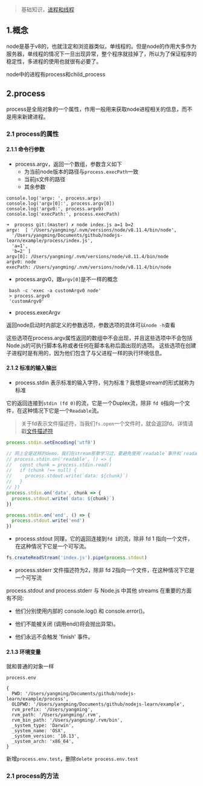 > 基础知识，[进程和线程](../基础概念/进程和线程.md)

## 1.概念
node是基于v8的，也就注定和浏览器类似，单线程的。但是node的作用大多作为服务器，单线程的情况下一旦出现异常，整个程序就挂掉了，所以为了保证程序的稳定性，多进程的使用也就很有必要了。

node中的进程有process和child_process

## 2.process

process是全局对象的一个属性，作用一般用来获取node进程相关的信息，而不是用来新建进程。

### 2.1 process的属性

#### 2.1.1 命令行参数

- process.argv，返回一个数组，参数含义如下
    - 为当前node版本的路径与`process.execPath`一致
    - 当前js文件的路径
    - 其余参数

```
console.log('argv: ', process.argv)
console.log('argv[0]:', process.argv[0])
console.log('argv0:', process.argv0)
console.log('execPath:', process.execPath)

➜  process git:(master) ✗ node index.js a=1 b=2
argv:  [ '/Users/yangming/.nvm/versions/node/v8.11.4/bin/node',
  '/Users/yangming/Documents/github/nodejs-learn/example/process/index.js',
  'a=1',
  'b=2' ]
argv[0]: /Users/yangming/.nvm/versions/node/v8.11.4/bin/node
argv0: node
execPath: /Users/yangming/.nvm/versions/node/v8.11.4/bin/node
```

- process.argv0，跟`argv[0]`是不一样的概念

```
 bash -c 'exec -a customArgv0 node'
 > process.argv0
 'customArgv0'
```

- process.execArgv

返回node启动时内部定义的参数选项，参数选项的具体可以`node -h`查看

这些选项在process.argv属性返回的数组中不会出现，并且这些选项中不会包括Node.js的可执行脚本名称或者任何在脚本名称后面出现的选项。 这些选项在创建子进程时是有用的，因为他们包含了与父进程一样的执行环境信息。

#### 2.1.2 标准的输入输出

- process.stdin 表示标准的输入字符，何为标准？我想是stream的形式就称为标准

它的返回连接到`stdin (fd 0)`的流，它是一个Duplex流，除非 `fd 0`指向一个文件，在这种情况下它是一个`Readable`流。

> 关于fd表示文件描述符，当我们`fs.open`一个文件时，就会返回fd。详情请戳[文件描述符](./fd.md)

```js
process.stdin.setEncoding('utf8')

// 网上全是这样的demo，我们在stream那章学习过，要避免使用`readable`事件和`readable.read()`方法
// process.stdin.on('readable', () => {
//   const chunk = process.stdin.read()
//   if (chunk !== null) {
//     process.stdout.write(`data: ${chunk}`)
//   }
// })
process.stdin.on('data', chunk => {
  process.stdout.write(`data: ${chunk}`)
})

process.stdin.on('end', () => {
  process.stdout.write('end')
})
```

- process.stdout 同理，它的返回连接到`fd 1`的流，除非 fd 1 指向一个文件，在这种情况下它是一个可写流。

```js
fs.createReadStream('index.js').pipe(process.stdout)
```

- process.stderr 文件描述符为2，除非 fd 2指向一个文件，在这种情况下它是一个可写流

process.stdout and process.stderr 与 Node.js 中其他 streams 在重要的方面有不同:

- 他们分别使用内部的 console.log() 和 console.error()。

- 他们不能被关闭 (调用end()将会抛出异常)。

- 他们永远不会触发 'finish' 事件。

#### 2.1.3 环境变量

就和普通的对象一样
```
process.env

{
  PWD: '/Users/yangming/Documents/github/nodejs-learn/example/process',
  OLDPWD: '/Users/yangming/Documents/github/nodejs-learn/example',
  rvm_prefix: '/Users/yangming',
  rvm_path: '/Users/yangming/.rvm',
  rvm_bin_path: '/Users/yangming/.rvm/bin',
  _system_type: 'Darwin',
  _system_name: 'OSX',
  _system_version: '10.13',
  _system_arch: 'x86_64',
}
```

新增`process.env.test`，删除`delete process.env.test`

### 2.1 process的方法




